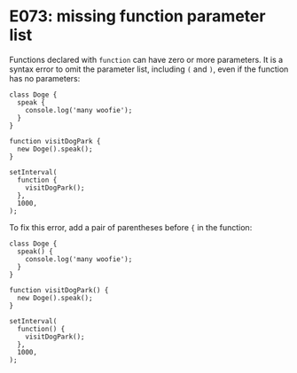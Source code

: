 # E073: missing function parameter list

Functions declared with `function` can have zero or more parameters. It is a
syntax error to omit the parameter list, including `(` and `)`, even if the
function has no parameters:

    class Doge {
      speak {
        console.log('many woofie');
      }
    }

    function visitDogPark {
      new Doge().speak();
    }

    setInterval(
      function {
        visitDogPark();
      },
      1000,
    );

To fix this error, add a pair of parentheses before `{` in the function:

    class Doge {
      speak() {
        console.log('many woofie');
      }
    }

    function visitDogPark() {
      new Doge().speak();
    }

    setInterval(
      function() {
        visitDogPark();
      },
      1000,
    );
